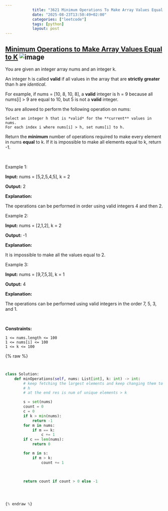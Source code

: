 ```yaml
---
            title: "3621 Minimum Operations To Make Array Values Equal To K"
            date: "2025-08-23T13:50:49+02:00"
            categories: ["leetcode"]
            tags: [python]
            layout: post
---
```

            
## [Minimum Operations to Make Array Values Equal to K](https://leetcode.com/problems/minimum-operations-to-make-array-values-equal-to-k) ![image](https://img.shields.io/badge/Difficulty-Easy-brightgreen)

You are given an integer array nums and an integer k.

An integer h is called **valid** if all values in the array that are **strictly greater** than h are *identical*.

For example, if nums = [10, 8, 10, 8], a **valid** integer is h = 9 because all nums[i] > 9 are equal to 10, but 5 is not a **valid** integer.

You are allowed to perform the following operation on nums:

	Select an integer h that is *valid* for the **current** values in nums.
	For each index i where nums[i] > h, set nums[i] to h.

Return the **minimum** number of operations required to make every element in nums **equal** to k. If it is impossible to make all elements equal to k, return -1.

 

Example 1:

**Input:** nums = [5,2,5,4,5], k = 2

**Output:** 2

**Explanation:**

The operations can be performed in order using valid integers 4 and then 2.

Example 2:

**Input:** nums = [2,1,2], k = 2

**Output:** -1

**Explanation:**

It is impossible to make all the values equal to 2.

Example 3:

**Input:** nums = [9,7,5,3], k = 1

**Output:** 4

**Explanation:**

The operations can be performed using valid integers in the order 7, 5, 3, and 1.

 

**Constraints:**

	1 <= nums.length <= 100 
	1 <= nums[i] <= 100
	1 <= k <= 100

{% raw %}


```python


class Solution:
    def minOperations(self, nums: List[int], k: int) -> int:
        # keep fetching the largest elements and keep changing them to 
        # h
        # at the end res is num of unique elements > k

        s = set(nums)
        count = 0
        c = 0
        if k > min(nums):
            return -1
        for m in nums:
            if m == k:
                c += 1
        if c == len(nums):
            return 0

        for m in s:
            if m > k:
                count += 1
            
            
       
        return count if count > 0 else -1

        


{% endraw %}
```
